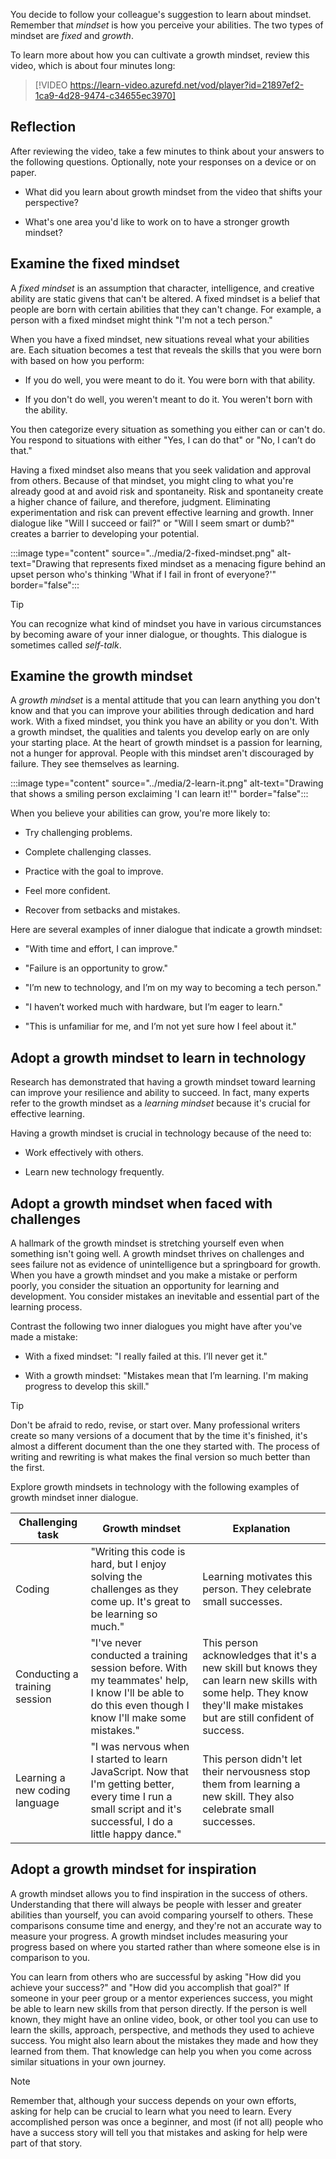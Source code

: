 You decide to follow your colleague's suggestion to learn about mindset. Remember that *mindset* is how you perceive your abilities. The two types of mindset are *fixed* and *growth*.

To learn more about how you can cultivate a growth mindset, review this video, which is about four minutes long:

> [!VIDEO https://learn-video.azurefd.net/vod/player?id=21897ef2-1ca9-4d28-9474-c34655ec3970]

## Reflection

After reviewing the video, take a few minutes to think about your answers to the following questions. Optionally, note your responses on a device or on paper.

- What did you learn about growth mindset from the video that shifts your perspective?

- What's one area you'd like to work on to have a stronger growth mindset?

## Examine the fixed mindset

A *fixed mindset* is an assumption that character, intelligence, and creative ability are static givens that can't be altered. A fixed mindset is a belief that people are born with certain abilities that they can't change. For example, a person with a fixed mindset might think "I'm not a tech person."

When you have a fixed mindset, new situations reveal what your abilities are. Each situation becomes a test that reveals the skills that you were born with based on how you perform:

- If you do well, you were meant to do it. You were born with that ability.

- If you don't do well, you weren't meant to do it. You weren't born with the ability.

You then categorize every situation as something you either can or can't do. You respond to situations with either "Yes, I can do that" or "No, I can’t do that."

Having a fixed mindset also means that you seek validation and approval from others. Because of that mindset, you might cling to what you're already good at and avoid risk and spontaneity. Risk and spontaneity create a higher chance of failure, and therefore, judgment. Eliminating experimentation and risk can prevent effective learning and growth. Inner dialogue like "Will I succeed or fail?" or "Will I seem smart or dumb?" creates a barrier to developing your potential.

:::image type="content" source="../media/2-fixed-mindset.png" alt-text="Drawing that represents fixed mindset as a menacing figure behind an upset person who's thinking 'What if I fail in front of everyone?'" border="false":::

> [!TIP]
> You can recognize what kind of mindset you have in various circumstances by becoming aware of your inner dialogue, or thoughts. This dialogue is sometimes called *self-talk*.

## Examine the growth mindset

A *growth mindset* is a mental attitude that you can learn anything you don't know and that you can improve your abilities through dedication and hard work. With a fixed mindset, you think you have an ability or you don't. With a growth mindset, the qualities and talents you develop early on are only your starting place. At the heart of growth mindset is a passion for learning, not a hunger for approval. People with this mindset aren't discouraged by failure. They see themselves as learning.

:::image type="content" source="../media/2-learn-it.png" alt-text="Drawing that shows a smiling person exclaiming 'I can learn it!'" border="false":::

When you believe your abilities can grow, you're more likely to:

- Try challenging problems.

- Complete challenging classes.

- Practice with the goal to improve.

- Feel more confident.

- Recover from setbacks and mistakes.

Here are several examples of inner dialogue that indicate a growth mindset:

- "With time and effort, I can improve."

- "Failure is an opportunity to grow."

- "I’m new to technology, and I’m on my way to becoming a tech person."

- "I haven’t worked much with hardware, but I’m eager to learn."

- "This is unfamiliar for me, and I’m not yet sure how I feel about it."

## Adopt a growth mindset to learn in technology

Research has demonstrated that having a growth mindset toward learning can improve your resilience and ability to succeed. In fact, many experts refer to the growth mindset as a *learning mindset* because it's crucial for effective learning.

Having a growth mindset is crucial in technology because of the need to:

- Work effectively with others.

- Learn new technology frequently.

## Adopt a growth mindset when faced with challenges

A hallmark of the growth mindset is stretching yourself even when something isn't going well. A growth mindset thrives on challenges and sees failure not as evidence of unintelligence but a springboard for growth. When you have a growth mindset and you make a mistake or perform poorly, you consider the situation an opportunity for learning and development. You consider mistakes an inevitable and essential part of the learning process.

Contrast the following two inner dialogues you might have after you've made a mistake:

- With a fixed mindset: "I really failed at this. I’ll never get it."

- With a growth mindset: "Mistakes mean that I’m learning. I'm making progress to develop this skill."

> [!TIP]
> Don't be afraid to redo, revise, or start over. Many professional writers create so many versions of a document that by the time it's finished, it's almost a different document than the one they started with. The process of writing and rewriting is what makes the final version so much better than the first.


Explore growth mindsets in technology with the following examples of growth mindset inner dialogue. 

| **Challenging task** | **Growth mindset**                                           | **Explanation**                                              |
| --------------------------------- | ------------------------------------------------------------ | ------------------------------------------------------------ |
| Coding                            | "Writing this code is hard, but I enjoy solving the challenges as  they come up. It's great to be learning so much." | Learning motivates this person. They celebrate small  successes. |
| Conducting a training session     | "I've never conducted a training session before. With  my teammates' help, I know I'll be able to do this even though I know I'll  make some mistakes." | This person acknowledges that it's a new skill but  knows they can learn new skills with some help. They know they'll make  mistakes but are still confident of success. |
| Learning a new coding language    | "I was nervous when I started to learn JavaScript. Now that I'm  getting better, every time I run a small script and it's successful, I do a  little happy dance." | This person didn't let their nervousness stop them from learning a  new skill. They also celebrate small successes. |

## Adopt a growth mindset for inspiration

A growth mindset allows you to find inspiration in the success of others. Understanding that there will always be people with lesser and greater abilities than yourself, you can avoid comparing yourself to others. These comparisons consume time and energy, and they're not an accurate way to measure your progress. A growth mindset includes measuring your progress based on where you started rather than where someone else is in comparison to you.

You can learn from others who are successful by asking "How did you achieve your success?" and "How did you accomplish that goal?" If someone in your peer group or a mentor experiences success, you might be able to learn new skills from that person directly. If the person is well known, they might have an online video, book, or other tool you can use to learn the skills, approach, perspective, and methods they used to achieve success. You might also learn about the mistakes they made and how they learned from them. That knowledge can help you when you come across similar situations in your own journey.

> [!NOTE]
> Remember that, although your success depends on your own efforts, asking for help can be crucial to learn what you need to learn. Every accomplished person was once a beginner, and most (if not all) people who have a success story will tell you that mistakes and asking for help were part of that story.
